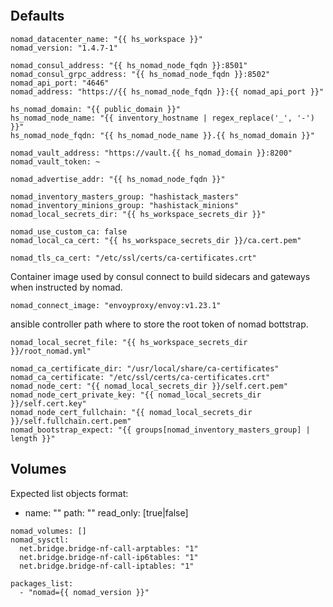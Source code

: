 
```{include} ../../../roles/nomad/README.md
```

## Defaults

```
nomad_datacenter_name: "{{ hs_workspace }}"
nomad_version: "1.4.7-1"

nomad_consul_address: "{{ hs_nomad_node_fqdn }}:8501"
nomad_consul_grpc_address: "{{ hs_nomad_node_fqdn }}:8502"
nomad_api_port: "4646"
nomad_address: "https://{{ hs_nomad_node_fqdn }}:{{ nomad_api_port }}"

hs_nomad_domain: "{{ public_domain }}"
hs_nomad_node_name: "{{ inventory_hostname | regex_replace('_', '-') }}"
hs_nomad_node_fqdn: "{{ hs_nomad_node_name }}.{{ hs_nomad_domain }}"

nomad_vault_address: "https://vault.{{ hs_nomad_domain }}:8200"
nomad_vault_token: ~

nomad_advertise_addr: "{{ hs_nomad_node_fqdn }}"

nomad_inventory_masters_group: "hashistack_masters"
nomad_inventory_minions_group: "hashistack_minions"
nomad_local_secrets_dir: "{{ hs_workspace_secrets_dir }}"

nomad_use_custom_ca: false
nomad_local_ca_cert: "{{ hs_workspace_secrets_dir }}/ca.cert.pem"

nomad_tls_ca_cert: "/etc/ssl/certs/ca-certificates.crt"
```

Container image used by consul connect to build sidecars and gateways when
instructed by nomad.

```
nomad_connect_image: "envoyproxy/envoy:v1.23.1"
```

ansible controller path where to store the root token of nomad bottstrap.

```
nomad_local_secret_file: "{{ hs_workspace_secrets_dir }}/root_nomad.yml"

nomad_ca_certificate_dir: "/usr/local/share/ca-certificates"
nomad_ca_certificate: "/etc/ssl/certs/ca-certificates.crt"
nomad_node_cert: "{{ nomad_local_secrets_dir }}/self.cert.pem"
nomad_node_cert_private_key: "{{ nomad_local_secrets_dir }}/self.cert.key"
nomad_node_cert_fullchain: "{{ nomad_local_secrets_dir }}/self.fullchain.cert.pem"
nomad_bootstrap_expect: "{{ groups[nomad_inventory_masters_group] | length }}"
```

## Volumes

Expected list objects format:
- name: ""
  path: ""
  read_only: [true|false]

```
nomad_volumes: []
nomad_sysctl:
  net.bridge.bridge-nf-call-arptables: "1"
  net.bridge.bridge-nf-call-ip6tables: "1"
  net.bridge.bridge-nf-call-iptables: "1"

packages_list:
  - "nomad={{ nomad_version }}"
